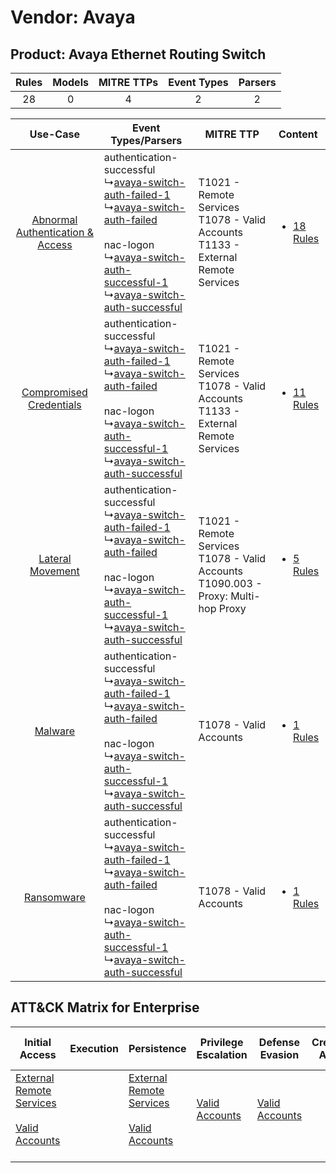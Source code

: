 Vendor: Avaya
=============
Product: Avaya Ethernet Routing Switch
--------------------------------------
| Rules | Models | MITRE TTPs | Event Types | Parsers |
|:-----:|:------:|:----------:|:-----------:|:-------:|
|  28   |   0    |     4      |      2      |    2    |

|    Use-Case    | Event Types/Parsers    | MITRE TTP    | Content    |
|:----:| ---- | ---- | ---- |
| [Abnormal Authentication & Access](../../../UseCases/uc_abnormal_authentication_&_access.md) |  authentication-successful<br> ↳[avaya-switch-auth-failed-1](Ps/pC_avayaswitchauthfailed1.md)<br> ↳[avaya-switch-auth-failed](Ps/pC_avayaswitchauthfailed.md)<br><br> nac-logon<br> ↳[avaya-switch-auth-successful-1](Ps/pC_avayaswitchauthsuccessful1.md)<br> ↳[avaya-switch-auth-successful](Ps/pC_avayaswitchauthsuccessful.md)<br> | T1021 - Remote Services<br>T1078 - Valid Accounts<br>T1133 - External Remote Services<br>   | [<ul><li>18 Rules</li></ul>](RM/r_m_avaya_avaya_ethernet_routing_switch_Abnormal_Authentication_&_Access.md) |
|          [Compromised Credentials](../../../UseCases/uc_compromised_credentials.md)          |  authentication-successful<br> ↳[avaya-switch-auth-failed-1](Ps/pC_avayaswitchauthfailed1.md)<br> ↳[avaya-switch-auth-failed](Ps/pC_avayaswitchauthfailed.md)<br><br> nac-logon<br> ↳[avaya-switch-auth-successful-1](Ps/pC_avayaswitchauthsuccessful1.md)<br> ↳[avaya-switch-auth-successful](Ps/pC_avayaswitchauthsuccessful.md)<br> | T1021 - Remote Services<br>T1078 - Valid Accounts<br>T1133 - External Remote Services<br>   | [<ul><li>11 Rules</li></ul>](RM/r_m_avaya_avaya_ethernet_routing_switch_Compromised_Credentials.md)          |
|    [Lateral Movement](../../../UseCases/uc_lateral_movement.md)    |  authentication-successful<br> ↳[avaya-switch-auth-failed-1](Ps/pC_avayaswitchauthfailed1.md)<br> ↳[avaya-switch-auth-failed](Ps/pC_avayaswitchauthfailed.md)<br><br> nac-logon<br> ↳[avaya-switch-auth-successful-1](Ps/pC_avayaswitchauthsuccessful1.md)<br> ↳[avaya-switch-auth-successful](Ps/pC_avayaswitchauthsuccessful.md)<br> | T1021 - Remote Services<br>T1078 - Valid Accounts<br>T1090.003 - Proxy: Multi-hop Proxy<br> | [<ul><li>5 Rules</li></ul>](RM/r_m_avaya_avaya_ethernet_routing_switch_Lateral_Movement.md)    |
|    [Malware](../../../UseCases/uc_malware.md)    |  authentication-successful<br> ↳[avaya-switch-auth-failed-1](Ps/pC_avayaswitchauthfailed1.md)<br> ↳[avaya-switch-auth-failed](Ps/pC_avayaswitchauthfailed.md)<br><br> nac-logon<br> ↳[avaya-switch-auth-successful-1](Ps/pC_avayaswitchauthsuccessful1.md)<br> ↳[avaya-switch-auth-successful](Ps/pC_avayaswitchauthsuccessful.md)<br> | T1078 - Valid Accounts<br>    | [<ul><li>1 Rules</li></ul>](RM/r_m_avaya_avaya_ethernet_routing_switch_Malware.md)    |
|    [Ransomware](../../../UseCases/uc_ransomware.md)    |  authentication-successful<br> ↳[avaya-switch-auth-failed-1](Ps/pC_avayaswitchauthfailed1.md)<br> ↳[avaya-switch-auth-failed](Ps/pC_avayaswitchauthfailed.md)<br><br> nac-logon<br> ↳[avaya-switch-auth-successful-1](Ps/pC_avayaswitchauthsuccessful1.md)<br> ↳[avaya-switch-auth-successful](Ps/pC_avayaswitchauthsuccessful.md)<br> | T1078 - Valid Accounts<br>    | [<ul><li>1 Rules</li></ul>](RM/r_m_avaya_avaya_ethernet_routing_switch_Ransomware.md)    |

ATT&CK Matrix for Enterprise
----------------------------
| Initial Access                                                                                                                                   | Execution | Persistence                                                                                                                                      | Privilege Escalation                                                | Defense Evasion                                                     | Credential Access | Discovery | Lateral Movement                                                     | Collection | Command and Control                                                                                                                       | Exfiltration | Impact |
| ------------------------------------------------------------------------------------------------------------------------------------------------ | --------- | ------------------------------------------------------------------------------------------------------------------------------------------------ | ------------------------------------------------------------------- | ------------------------------------------------------------------- | ----------------- | --------- | -------------------------------------------------------------------- | ---------- | ----------------------------------------------------------------------------------------------------------------------------------------- | ------------ | ------ |
| [External Remote Services](https://attack.mitre.org/techniques/T1133)<br><br>[Valid Accounts](https://attack.mitre.org/techniques/T1078)<br><br> |           | [External Remote Services](https://attack.mitre.org/techniques/T1133)<br><br>[Valid Accounts](https://attack.mitre.org/techniques/T1078)<br><br> | [Valid Accounts](https://attack.mitre.org/techniques/T1078)<br><br> | [Valid Accounts](https://attack.mitre.org/techniques/T1078)<br><br> |                   |           | [Remote Services](https://attack.mitre.org/techniques/T1021)<br><br> |            | [Proxy: Multi-hop Proxy](https://attack.mitre.org/techniques/T1090/003)<br><br>[Proxy](https://attack.mitre.org/techniques/T1090)<br><br> |              |        |